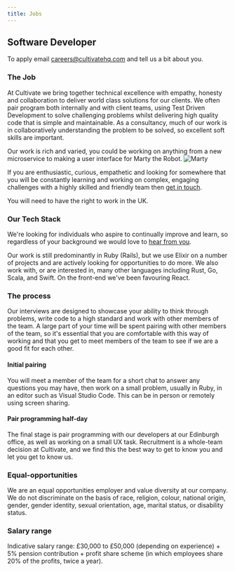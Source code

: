 ```yaml
---
title: Jobs
---
```


## Software Developer

To apply email [careers@cultivatehq.com](mailto:careers@cultivatehq.com) and tell us a bit about you.

### The Job

At Cultivate we bring together technical excellence with empathy, honesty and collaboration to deliver world class solutions for our clients. We often pair program both internally and with client teams, using Test Driven Development to solve challenging problems whilst delivering high quality code that is simple and maintainable. As a consultancy, much of our work is in collaboratively understanding the problem to be solved, so excellent soft skills are important.

Our work is rich and varied, you could be working on anything from a new microservice to making a user interface for Marty the Robot.
![Marty](/images/jobs/marty.jpg "Marty")

If you are enthusiastic, curious, empathetic and looking for somewhere that you will be constantly learning and working on complex, engaging challenges with a highly skilled and friendly team then [get in touch](mailto:careers@cultivatehq.com).

You will need to have the right to work in the UK.

### Our Tech Stack

We're looking for individuals who aspire to continually improve and learn, so regardless of your background we would love to [hear from you](mailto:careers@cultivatehq.com).

Our work is still predominantly in Ruby (Rails), but we use Elixir on a number of projects and are actively looking for opportunities to do more. We also work with, or are interested in, many other languages including Rust, Go, Scala, and Swift. On the front-end we've been favouring React.

### The process

Our interviews are designed to showcase your ability to think through problems, write code to a high standard and work with other members of the team. A large part of your time will be spent pairing with other members of the team, so it's essential that you are comfortable with this way of working and that you get to meet members of the team to see if we are a good fit for each other.

#### Initial pairing

You will meet a member of the team for a short chat to answer any questions you may have, then work on a small problem, usually in Ruby, in an editor such as Visual Studio Code. This can be in person or remotely using screen sharing.

#### Pair programming half-day

The final stage is pair programming with our developers at our Edinburgh office, as well as working on a small UX task. Recruitment is a whole-team decision at Cultivate, and we find this the best way to get to know you and let you get to know us.

### Equal-opportunities

We are an equal opportunities employer and value diversity at our company. We do not discriminate on the basis of race, religion, colour, national origin, gender, gender identity, sexual orientation, age, marital status, or disability status.

### Salary range

Indicative salary range: £30,000 to £50,000 (depending on experience) + 5% pension contribution + profit share scheme (in which employees share 20% of the profits, twice a year).

